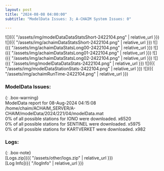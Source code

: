 ```yaml
---
layout: post
title: "2024-08-08 04:00:00"
subtitle: "ModelData Issues: 3; A-CHAIM System Issues: 0"

---
```


![]({{ "/assets/img/modelDataDataStatsShort-2422104.png" | relative_url }})
![]({{ "/assets/img/achaimDataStatsShort-2422104.png" | relative_url }})
![]({{ "/assets/img/achaimDataStatsLong00-2422104.png" | relative_url }})
![]({{ "/assets/img/achaimDataStatsLong01-2422104.png" | relative_url }})
![]({{ "/assets/img/achaimDataStatsLong02-2422104.png" | relative_url }})
![]({{ "/assets/img/modelDataDataStats-2422104.png" | relative_url }})
![]({{ "/assets/img/modelDataStationStats-2422104.png" | relative_url }})
![]({{ "/assets/img/achaimRunTime-2422104.png" | relative_url }})


### ModelData Issues:  
  
{: .box-warning}  
 ModelData report for 08-Aug-2024 04:15:08   
 /home/chaim/ACHAIM_SERVER/A-CHAIM/modelData/2024/221/04/modelData.mat   
 0% of all possible stations for IONO were downloaded. x6520   
 0% of all possible stations for SENTINEL were downloaded. x5975   
 0% of all possible stations for KARTVERKET were downloaded. x982   
  


### Logs:  
  
{: .box-note}  
[Logs.zip]({{ "/assets/other/logs.zip" | relative_url }})  
[Log Info]({{ "/logInfo" | relative_url }})  

